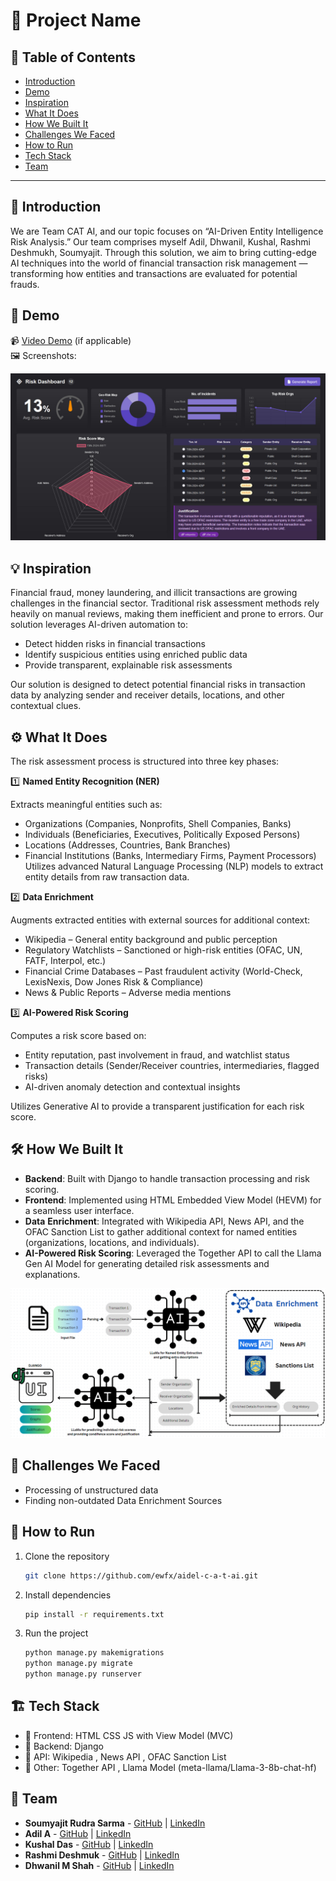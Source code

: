 # 🚀 Project Name

## 📌 Table of Contents
- [Introduction](#introduction)
- [Demo](#demo)
- [Inspiration](#inspiration)
- [What It Does](#what-it-does)
- [How We Built It](#how-we-built-it)
- [Challenges We Faced](#challenges-we-faced)
- [How to Run](#how-to-run)
- [Tech Stack](#tech-stack)
- [Team](#team)

---

## 🎯 Introduction
We are Team CAT AI, and our topic focuses on “AI-Driven Entity Intelligence Risk Analysis.”
Our team comprises myself Adil, Dhwanil, Kushal, Rashmi Deshmukh, Soumyajit. Through this solution, we aim to bring cutting-edge AI techniques into the world of financial transaction risk management — transforming how entities and transactions are evaluated for potential frauds.

## 🎥 Demo
📹 [Video Demo](#) (if applicable)  
🖼️ Screenshots: 

![UI Demo](https://github.com/ewfx/aidel-c-a-t-ai/blob/main/artifacts/demo/UI_1.jpg)

## 💡 Inspiration
Financial fraud, money laundering, and illicit transactions are growing challenges in the financial sector. Traditional risk assessment methods rely heavily on manual reviews, making them inefficient and prone to errors. Our solution leverages AI-driven automation to:
- Detect hidden risks in financial transactions
- Identify suspicious entities using enriched public data
- Provide transparent, explainable risk assessments

Our solution is designed to detect potential financial risks in transaction data by analyzing sender and receiver details, locations, and other contextual clues.

## ⚙️ What It Does
The risk assessment process is structured into three key phases:

1️⃣ **Named Entity Recognition (NER)**

Extracts meaningful entities such as:
- Organizations (Companies, Nonprofits, Shell Companies, Banks)
- Individuals (Beneficiaries, Executives, Politically Exposed Persons)
- Locations (Addresses, Countries, Bank Branches)
- Financial Institutions (Banks, Intermediary Firms, Payment Processors)
Utilizes advanced Natural Language Processing (NLP) models to extract entity details from raw transaction data.

2️⃣ **Data Enrichment**

Augments extracted entities with external sources for additional context:
- Wikipedia – General entity background and public perception
- Regulatory Watchlists – Sanctioned or high-risk entities (OFAC, UN, FATF, Interpol, etc.)
- Financial Crime Databases – Past fraudulent activity (World-Check, LexisNexis, Dow Jones Risk & Compliance)
- News & Public Reports – Adverse media mentions

3️⃣ **AI-Powered Risk Scoring**

Computes a risk score based on:
- Entity reputation, past involvement in fraud, and watchlist status
- Transaction details (Sender/Receiver countries, intermediaries, flagged risks)
- AI-driven anomaly detection and contextual insights

Utilizes Generative AI to provide a transparent justification for each risk score.

## 🛠️ How We Built It

- **Backend**: Built with Django to handle transaction processing and risk scoring.
- **Frontend**: Implemented using HTML Embedded View Model (HEVM) for a seamless user interface.
- **Data** **Enrichment**: Integrated with Wikipedia API, News API, and the OFAC Sanction List to gather additional context for named entities (organizations, locations, and individuals).
- **AI-Powered Risk Scoring**: Leveraged the Together API to call the Llama Gen AI Model for generating detailed risk assessments and explanations.

![Architechture Diagram](https://github.com/ewfx/aidel-c-a-t-ai/blob/main/artifacts/arch/Architecture%20Diagram.png)

## 🚧 Challenges We Faced
- Processing of unstructured data
- Finding non-outdated Data Enrichment Sources

## 🏃 How to Run
1. Clone the repository  
   ```sh
   git clone https://github.com/ewfx/aidel-c-a-t-ai.git
   ```
2. Install dependencies  
   ```sh
   pip install -r requirements.txt
   ```
3. Run the project  
   ```sh
   python manage.py makemigrations
   python manage.py migrate
   python manage.py runserver
   ```

## 🏗️ Tech Stack
- 🔹 Frontend: HTML CSS JS with View Model (MVC)
- 🔹 Backend: Django
- 🔹 API: Wikipedia , News API , OFAC Sanction List
- 🔹 Other: Together API , Llama Model (meta-llama/Llama-3-8b-chat-hf) 

## 👥 Team
- **Soumyajit Rudra Sarma** - [GitHub](https://github.com/SOUMYAJITRUDRASARMA) | [LinkedIn](https://www.linkedin.com/in/soumyajit-rudra-sarma-150672237)
- **Adil A** - [GitHub](#) | [LinkedIn](#)
- **Kushal Das** - [GitHub](#) | [LinkedIn](#)
- **Rashmi Deshmuk** - [GitHub](#) | [LinkedIn](#)
- **Dhwanil M Shah** - [GitHub](https://github.com/dhwanilms) | [LinkedIn](https://www.linkedin.com/in/dhwanilms/)
